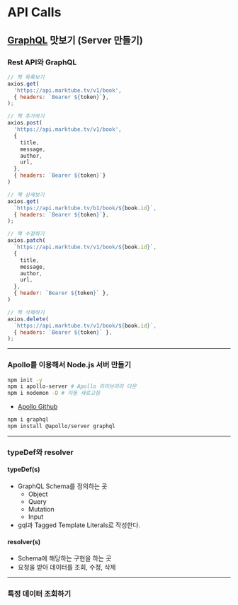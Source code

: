 # API Calls

## [GraphQL](https://graphql.org) 맛보기 (Server 만들기)
### Rest API와 GraphQL
```js
// 책 목록보기
axios.get(
  'https://api.marktube.tv/v1/book',
  { headers: `Bearer ${token}`},
);
```
```js
// 책 추가하기
axios.post(
  'https://api.marktube.tv/v1/book',
  {
    title,
    message,
    author,
    url,
  },
  { headers: `Bearer ${token}`}
)
```
```js
// 책 상세보기
axios.get(
  `https://api.marktube.tv/b1/book/${book.id}`,
  { headers: `Bearer ${token}`},
);
```
```js
// 책 수정하기
axios.patch(
  `https://api.marktube.tv/v1/book/${book.id}`,
  {
    title,
    message,
    author,
    url,
  },
  { header: `Bearer ${token}` },
)
```
```js
// 책 삭제하기
axios.delete(
  `https://api.marktube.tv/v1/book/${book.id}`,
  { headers: `Bearer ${token}` },
);
```

---

### Apollo를 이용해서 Node.js 서버 만들기
```bash
npm init -y
npm i apollo-server # Apollo 라이브러리 다운
npm i nodemon -D # 자동 새로고침
```
- [Apollo Github](https://github.com/apollographql/apollo-server)
```bash
npm i graphql
npm install @apollo/server graphql
```

---
### typeDef와 resolver
#### typeDef(s)
- GraphQL Schema를 정의하는 곳
  - Object
  - Query
  - Mutation
  - Input
- gql과 Tagged Template Literals로 작성한다.
#### resolver(s)
- Schema에 해당하는 구현을 하는 곳
- 요청을 받아 데이터를 조회, 수정, 삭제

---

### 특정 데이터 조회하기

